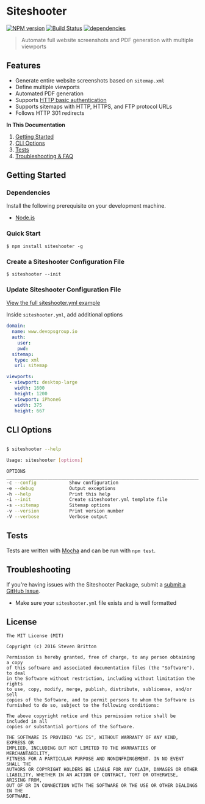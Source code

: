 # Siteshooter 
[![NPM version](https://img.shields.io/npm/v/siteshooter.svg)](https://www.npmjs.com/package/siteshooter) [![Build Status](https://img.shields.io/travis/devopsgroup-io/siteshooter.svg?branch=master)](https://travis-ci.org/devopsgroup-io/siteshooter)
[![dependencies](https://david-dm.org/devopsgroup-io/siteshooter.svg)](https://david-dm.org/devopsgroup-io/siteshooter#info=dependencies&view=tables)

> Automate full website screenshots and PDF generation with multiple viewports

## Features

* Generate entire website screenshots based on `sitemap.xml`
* Define multiple viewports
* Automated PDF generation
* Supports [HTTP basic authentication](https://en.wikipedia.org/wiki/Basic_access_authentication)
* Supports sitemaps with HTTP, HTTPS, and FTP protocol URLs
* Follows HTTP 301 redirects


**In This Documentation**

1. [Getting Started](#getting-started)
2. [CLI Options](#cli-options)
3. [Tests](#tests)
4. [Troubleshooting & FAQ](#troubleshooting-and-faq)

## Getting Started

### Dependencies

Install the following prerequisite on your development machine.

* [Node.js](http://nodejs.org)


### Quick Start

```
$ npm install siteshooter -g
```

### Create a Siteshooter Configuration File
```
$ siteshooter --init
```

### Update Siteshooter Configuration File

[View the full siteshooter.yml example](https://github.com/devopsgroup-io/siteshooter/tree/master/siteshooter.yml)

Inside `siteshooter.yml`, add additional options

```yml
domain:
  name: www.devopsgroup.io
  auth:
    user:
    pwd:
  sitemap:
   type: xml
   url: sitemap

viewports:
 - viewport: desktop-large
   width: 1600
   height: 1200
 - viewport: iPhone6
   width: 375
   height: 667

```

## CLI Options

```bash

$ siteshooter --help

Usage: siteshooter [options]

OPTIONS
_______________________________________________________________________________________
-c --config            Show configuration
-e --debug             Output exceptions
-h --help              Print this help
-i --init              Create siteshooter.yml template file
-s --sitemap           Sitemap options
-v --version           Print version number
-V --verbose           Verbose output

```


## Tests

Tests are written with [Mocha](http://visionmedia.github.com/mocha/) and can be
run with `npm test`.

## Troubleshooting

If you're having issues with the Siteshooter Package, submit a [submit a GitHub Issue](https://github.com/devopsgroup-io/siteshooter/issues/new).

* Make sure your `siteshooter.yml` file exists and is well formatted

## License
```
The MIT License (MIT)

Copyright (c) 2016 Steven Britton

Permission is hereby granted, free of charge, to any person obtaining a copy
of this software and associated documentation files (the "Software"), to deal
in the Software without restriction, including without limitation the rights
to use, copy, modify, merge, publish, distribute, sublicense, and/or sell
copies of the Software, and to permit persons to whom the Software is
furnished to do so, subject to the following conditions:

The above copyright notice and this permission notice shall be included in all
copies or substantial portions of the Software.

THE SOFTWARE IS PROVIDED "AS IS", WITHOUT WARRANTY OF ANY KIND, EXPRESS OR
IMPLIED, INCLUDING BUT NOT LIMITED TO THE WARRANTIES OF MERCHANTABILITY,
FITNESS FOR A PARTICULAR PURPOSE AND NONINFRINGEMENT. IN NO EVENT SHALL THE
AUTHORS OR COPYRIGHT HOLDERS BE LIABLE FOR ANY CLAIM, DAMAGES OR OTHER
LIABILITY, WHETHER IN AN ACTION OF CONTRACT, TORT OR OTHERWISE, ARISING FROM,
OUT OF OR IN CONNECTION WITH THE SOFTWARE OR THE USE OR OTHER DEALINGS IN THE
SOFTWARE.
```


